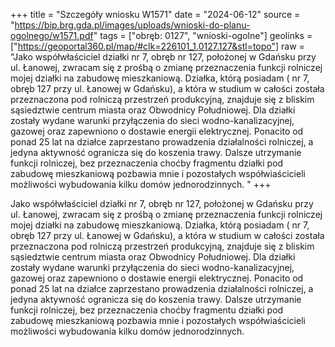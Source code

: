 +++
title = "Szczegóły wniosku W1571"
date = "2024-06-12"
source = "https://bip.brg.gda.pl/images/uploads/wnioski-do-planu-ogolnego/w1571.pdf"
tags = ["obręb: 0127", "wnioski-ogolne"]
geolinks = ["https://geoportal360.pl/map/#clk=226101_1.0127.127&stl=topo"]
raw = "Jako współwłaściciel działki nr 7, obręb nr 127, położonej w Gdańsku przy ul. Łanowej, zwracam się z prośbą o zmianę przeznaczenia funkcji rolniczej mojej działki na zabudowę mieszkaniową. Działka, którą posiadam ( nr 7, obręb 127 przy ul. Łanowej w Gdańsku), a która w studium w całości została przeznaczona pod rolniczą przestrzeń produkcyjną, znajduje się z bliskim sąsiedztwie centrum miasta oraz Obwodnicy Południowej. Dla działki zostały wydane warunki przyłączenia do sieci wodno-kanalizacyjnej, gazowej oraz zapewniono o dostawie energii elektrycznej. Ponacito od ponad 25 lat na działce zaprzestano prowadzenia działalności rolniczej, a jedyna aktywność ogranicza się do koszenia trawy. Dalsze utrzymanie funkcji rolniczej, bez przeznaczenia choćby fragmentu działki pod zabudowę mieszkaniową pozbawia mnie i pozostałych współwiaścicieli możliwości wybudowania kilku domów jednorodzinnych. "
+++

Jako współwłaściciel działki nr 7, obręb nr 127, położonej w Gdańsku przy ul.
Łanowej, zwracam się z prośbą o zmianę przeznaczenia funkcji rolniczej mojej działki na
zabudowę mieszkaniową. Działka, którą posiadam ( nr 7, obręb 127 przy ul. Łanowej w
Gdańsku), a która w studium w całości została przeznaczona pod rolniczą przestrzeń
produkcyjną, znajduje się z bliskim sąsiedztwie centrum miasta oraz Obwodnicy Południowej.
Dla działki zostały wydane warunki przyłączenia do sieci wodno-kanalizacyjnej, gazowej oraz
zapewniono o dostawie energii elektrycznej. Ponacito od ponad 25 lat na działce zaprzestano
prowadzenia działalności rolniczej, a jedyna aktywność ogranicza się do koszenia trawy. Dalsze
utrzymanie funkcji rolniczej, bez przeznaczenia choćby fragmentu działki pod zabudowę
mieszkaniową pozbawia mnie i pozostałych współwiaścicieli możliwości wybudowania kilku
domów jednorodzinnych.



